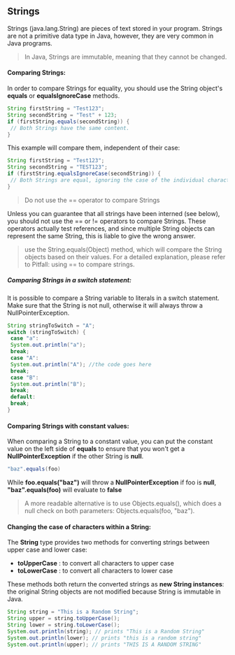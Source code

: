 ##  Strings

Strings (java.lang.String) are pieces of text stored in your program. Strings are not a primitive data type in Java,
however, they are very common in Java programs.
> In Java, Strings are immutable, meaning that they cannot be changed.

#### Comparing Strings:
In order to compare Strings for equality, you should use the String object's **equals** or **equalsIgnoreCase** methods.
```java
String firstString = "Test123";
String secondString = "Test" + 123;
if (firstString.equals(secondString)) {
 // Both Strings have the same content.
}

```
This example will compare them, independent of their case:
```java
String firstString = "Test123";
String secondString = "TEST123";
if (firstString.equalsIgnoreCase(secondString)) {
 // Both Strings are equal, ignoring the case of the individual characters.
}

```
> Do not use the == operator to compare Strings

Unless you can guarantee that all strings have been interned (see below), you should not use the == or != operators to compare Strings. These operators actually test references, and since multiple String objects can
represent the same String, this is liable to give the wrong answer.

> use the String.equals(Object) method, which will compare the String objects based on their values. For a
detailed explanation, please refer to Pitfall: using == to compare strings.


##### Comparing Strings in a switch statement:
It is possible to compare a String variable to literals in a switch statement. Make sure that the String
is not null, otherwise it will always throw a NullPointerException.

```java
String stringToSwitch = "A";
switch (stringToSwitch) {
 case "a":
 System.out.println("a");
 break;
 case "A":
 System.out.println("A"); //the code goes here
 break;
 case "B":
 System.out.println("B");
 break;
 default:
 break;
}

```
#### Comparing Strings with constant values:

When comparing a String to a constant value, you can put the constant value on the left side of **equals** to ensure
that you won't get a **NullPointerException** if the other String is **null**.
```java
"baz".equals(foo)

```
While **foo.equals("baz")** will throw a **NullPointerException** if foo is **null**, **"baz".equals(foo)** will evaluate to
**false**

>A more readable alternative is to use Objects.equals(), which does a null check on both parameters:
Objects.equals(foo, "baz").


#### Changing the case of characters within a String:
The **String** type provides two methods for converting strings between upper case and lower case:

- **toUpperCase** : to convert all characters to upper case
- **toLowerCase** : to convert all characters to lower case

These methods both return the converted strings as **new String instances**: the original String objects are not
modified because String is immutable in Java.
```java
String string = "This is a Random String";
String upper = string.toUpperCase();
String lower = string.toLowerCase();
System.out.println(string); // prints "This is a Random String"
System.out.println(lower); // prints "this is a random string"
System.out.println(upper); // prints "THIS IS A RANDOM STRING"
```